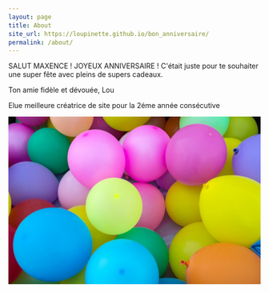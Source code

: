 ```yaml
---
layout: page
title: About
site_url: https://loupinette.github.io/bon_anniversaire/
permalink: /about/
---
```


SALUT MAXENCE ! JOYEUX ANNIVERSAIRE ! C'était juste pour te souhaiter une super fête avec pleins de supers cadeaux.

Ton amie fidèle et dévouée, Lou

Elue meilleure créatrice de site pour la 2éme année consécutive




![des ballons colorés YOUHOU](/assets/balloons-1869790_1280.jpg)
